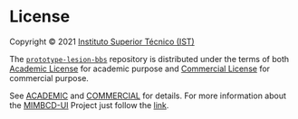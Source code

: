 # License

Copyright © 2021 [Instituto Superior Técnico (IST)](https://tecnico.ulisboa.pt/)

The [`prototype-lesion-bbs`](https://github.com/MIMBCD-UI/prototype-non-assertive-proactive) repository is distributed under the terms of both [Academic License](https://github.com/MIMBCD-UI/prototype-non-assertive-proactive/blob/master/ACADEMIC.md) for academic purpose and [Commercial License](https://github.com/MIMBCD-UI/prototype-non-assertive-proactive/blob/master/COMMERCIAL.md) for commercial purpose.

See [ACADEMIC](https://github.com/MIMBCD-UI/prototype-non-assertive-proactive/blob/master/ACADEMIC.md) and [COMMERCIAL](https://github.com/MIMBCD-UI/prototype-non-assertive-proactive/blob/master/COMMERCIAL.md) for details. For more information about the [MIMBCD-UI](https://mimbcd-ui.github.io/) Project just follow the [link](https://github.com/MIMBCD-UI/meta).
